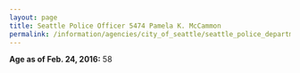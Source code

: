 ```yaml
---
layout: page
title: Seattle Police Officer 5474 Pamela K. McCammon
permalink: /information/agencies/city_of_seattle/seattle_police_department/copbook/5474/
---
```


**Age as of Feb. 24, 2016:** 58
